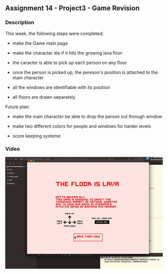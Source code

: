 ## Assignment 14 - Project3 - Game Revision

### Description
This week, the following steps were completed:

- make the Game main page

- make the character die if it hits the growing lava floor

- the caracter is able to pick up each person on any floor

- once the person is picked up, the pereson's position is attached to the main character

- all the windows are identifiable with its position

- all floors are drawn separately

Future plan:

- make the main character be able to drop the person out through window

- make two different colors for people and windows for harder levels

- score keeping systeme

### Video
![projcet-3-game-revision](./video/week14-project-3-game-revision.gif)



